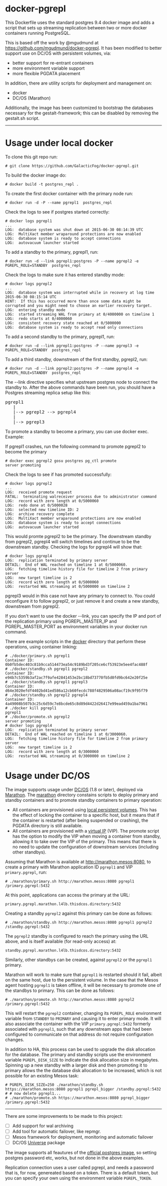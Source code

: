 # docker-pgrepl

This Dockerfile uses the standard postgres 9.4 docker image and adds a script that sets up streaming replication between two or more docker containers running PostgreSQL.

This is based off the work by @mgudmund at https://github.com/mgudmund/docker-pgrepl. It has been modified to better support use on DC/OS with persistent volumes, via:
* better support for re-entrant containers
* more environment variable support
* more flexible PGDATA placement

In addition, there are utility scripts for deployment and management on: 
* docker
* DC/OS (Marathon)

Additionally, the image has been customized to bootstrap the databases necessary for the gestalt-framework; this can be disabled by removing the gestalt.sh script.

---

# Usage under local docker

To clone this git repo run:

    # git clone https://github.com/GalacticFog/docker-pgrepl.git

To build the docker image do:

    # docker build -t postgres_repl .

To create the first docker container with the primary node run:

    # docker run -d -P --name pgrepl1  postgres_repl 

Check the logs to see if postgres started correctly:

    # docker logs pgrepl1
    ...
    LOG:  database system was shut down at 2015-06-30 08:14:39 UTC
    LOG:  MultiXact member wraparound protections are now enabled
    LOG:  database system is ready to accept connections
    LOG:  autovacuum launcher started
    

To add a standby to the primary, pgrepl1, run:

    # docker run -d --link pgrepl1:postgres -P --name pgrepl2 -e PGREPL_ROLE=STANDBY  postgres_repl

Check the logs to make sure it has entered standby mode:

    # docker logs pgrepl2 
    ...
    LOG:  database system was interrupted while in recovery at log time 2015-06-30 08:15:14 UTC
    HINT:  If this has occurred more than once some data might be corrupted and you might need to choose an earlier recovery target.
    LOG:  entering standby mode
    LOG:  started streaming WAL from primary at 0/4000000 on timeline 1
    LOG:  redo starts at 0/4000060
    LOG:  consistent recovery state reached at 0/5000000
    LOG:  database system is ready to accept read only connections
    
To add a second standby to the primary, pgrepl1, run:

    # docker run -d --link pgrepl1:postgres -P --name pgrepl3 -e PGREPL_ROLE=STANDBY  postgres_repl

To add a third standby, downstream of the first standby, pgrepl2, run:

    # docker run -d --link pgrepl2:postgres -P --name pgrepl4 -e PGREPL_ROLE=STANDBY  postgres_repl

The --link directive specifies what upstream postgres node to connect the standby to. 
After the above commands have been run, you should have a Postgres streaming replica setup like this:
<pre>
pgrepl1 
   |      
   |--> pgrepl2 --> pgrepl4
   |
   |--> pgrepl3
</pre>
To promote a standby to become a primary, you can use docker exec. Example:

If pgrepl1 crashes, run the following command to promote pgrepl2 to become the primary
  
    # docker exec pgrepl2 gosu postgres pg_ctl promote
    server promoting

Check the logs to see if has promoted successfully:

    # docker logs pgrepl2
    ...
    LOG:  received promote request
    FATAL:  terminating walreceiver process due to administrator command
    LOG:  record with zero length at 0/5000060
    LOG:  redo done at 0/5000028
    LOG:  selected new timeline ID: 2
    LOG:  archive recovery complete
    LOG:  MultiXact member wraparound protections are now enabled
    LOG:  database system is ready to accept connections
    LOG:  autovacuum launcher started
        

This would promte pgrepl2 to be the primary. The downstream standby from pgrepl2, pgrepl4 will switch timelines and continue to be the downstream standby. 
Checking the logs for pgrepl4 will show that:

    # docker logs pgrepl4
    LOG:  replication terminated by primary server
    DETAIL:  End of WAL reached on timeline 1 at 0/5000060.
    LOG:  fetching timeline history file for timeline 2 from primary server
    LOG:  new target timeline is 2
    LOG:  record with zero length at 0/5000060
    LOG:  restarted WAL streaming at 0/5000000 on timeline 2

pgrepl3 would in this case not have any primary to connect to. You could reconfigure it to follow pgrepl2, or just remove it and create a new standby, downstream from pgrepl2.

If you don't want to use the docker --link, you can specify the IP and port of the replication primary using PGREPL_MASTER_IP and PGREPL_MASTER_PORT as environment variables in your docker run command.

There are example scripts in the [docker](/docker) directory that perform these operations, using container linking:

    # ./docker/primary.sh pgrepl1
    Container ID: 0b0fb5dec403c81b9cca514473ea54c9189bd3f205ce6cf53923e5ee4fac488f
    # ./docker/standby.sh pgrepl1 pgrepl2
    Container ID: e94b7c5359b3af2ac7f9afe42841453e2bc18bd73770fb5d0fd9bc642e20f25e
    # ./docker/standby.sh pgrepl1 pgrepl3
    Container ID: d64e3020efdf4402bd41ed586a12cb60fecdc788f4829506a08acf19c9f95f79
    # ./docker/standby.sh pgrepl2 pgrepl4
    Container ID: 4a49008b507b3c25c6d59c7e8bcde65c8d89d4422d26417e99ead459a1ba7961
    # ./docker kill pgrepl1
    pgrepl1
    # ./docker/promote.sh pgrepl2
    server promoting
    # docker logs pgrepl4 
    LOG:  replication terminated by primary server
    DETAIL:  End of WAL reached on timeline 1 at 0/3000060.
    LOG:  fetching timeline history file for timeline 2 from primary server
    LOG:  new target timeline is 2
    LOG:  record with zero length at 0/3000060
    LOG:  restarted WAL streaming at 0/3000000 on timeline 2

# Usage under DC/OS

The image supports usage under [DC/OS](https://dcos.io/) (1.8 or later), deployed via [Marathon](https://mesosphere.github.io/marathon/). 
The [marathon](/marathon) directory constains scripts to deploy primary and standby containers and to promote standby containers to primary operation:
* All containers are provisioned using [local persistent volumes](https://mesosphere.github.io/marathon/docs/persistent-volumes.html). This has the effect of locking the container
  to a specific host, but it means that if the container is restarted (after being suspended or crashing), the PGDATA directory is still available.
* All containers are provisioned with a [virtual IP](https://dcos.io/docs/1.8/usage/service-discovery/load-balancing-vips/virtual-ip-addresses) (VIP). 
  The promote script has the option to modify the VIP when moving a container from standby, allowing it to take over the VIP of the primary. This means that there
  is no need to update the configuration of downstream services (including other standbys).

Assuming that Marathon is available at http://marathon.mesos:8080, to create a primary with Marathon application ID `pgrepl1` and VIP `primary.pgrepl`, run: 
    
    # ./marathon/primary.sh http://marathon.mesos:8080 pgrepl1 /primary.pgrepl:5432

At this point, applications can access the primary at the URL: 

    primary.pgrepl.marathon.l4lb.thisdcos.directory:5432

Creating a standby `pgrepl2` against this primary can be done as follows: 
 
    # ./marathon/standby.sh http://marathon.mesos:8080 pgrepl1 pgrepl2 /standby.pgrepl:5432

The `pgrepl2` standby is configured to reach the primary using the URL above, and is itself available (for read-only access) at: 

    standby.pgrepl.marathon.l4lb.thisdcos.directory:5432

Similarly, other standbys can be created, against `pgrepl2` or the `pgrepl1` primary.

Marathon will work to make sure that `pgrepl1` is restarted should it fail, albeit on the same host, due to the persistent volume. In the case that the Mesos agent hosting
`pgrepl1` is taken offline, it will be necessary to promote one of the standbys to primary. This can be done as follows: 

    # ./marathon/promote.sh http://marathon.mesos:8080 pgrepl2 /primary.pgrepl:5432

This will restart the `pgrepl2` container, changing its `PGREPL_ROLE` environment variable from `STANDBY` to `PRIMARY` and causing it to enter primary mode. It will also associate
the container with the VIP `primary.pgrepl:5432` formerly associated with `pgrepl1`, such that any downstream apps that had been configured to communicate on that address do not
require configuration changes.

In addition to HA, this process can be used to upgrade the disk allocation for the database. The primary and standby scripts use the environment variable `PGREPL_DISK_SIZE` to
indicate the disk allocation size in megabytes. Spinning up a new standby with a larger disk and then promoting it to primary allows the the database disk allocation to be
increased, which is not possible for an existing Mesos task: 

    # PGREPL_DISK_SIZE=250 ./marathon/standby.sh https://marathon.mesos:8080 pgrepl1 pgrepl_bigger /standby.pgrepl:5432
    # # now delete pgrepl1...
    # ./marathon/promote.sh https://marathon.mesos:8080 pgrepl_bigger /primary.pgrepl:5432

---

There are some improvements to be made to this project:

- [ ] Add support for wal archiving
- [ ] Add tool for automatic failover, like repmgr.
- [ ] Mesos framework for deployment, monitoring and automatic failover 
- [ ] DC/OS [Universe](https://github.com/mesosphere/universe) package

The image supports all feautures of the [official postgres image](https://hub.docker.com/_/postgres/), so setting postgres password etc, works, but not done in the above examples.

Replication connection uses a user called pgrepl, and needs a password that is, for now, genereated based on a token. There is a default token, but you can specify your own using the environment variable `PGREPL_TOKEN`.






